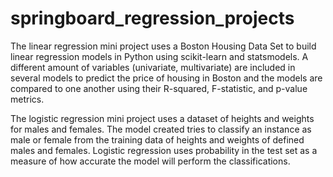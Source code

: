 # springboard_regression_projects

The linear regression mini project uses a Boston Housing Data Set to build linear regression models in Python using scikit-learn and statsmodels. A different amount of variables (univariate, multivariate) are included in several models to predict the price of housing in Boston and the models are compared to one another using their R-squared, F-statistic, and p-value metrics.

The logistic regression mini project uses a dataset of heights and weights for males and females. The model created tries to classify an instance as male or female from the training data of heights and weights of defined males and females. Logistic regression uses probability in the test set as a measure of how accurate the model will perform the classifications. 

